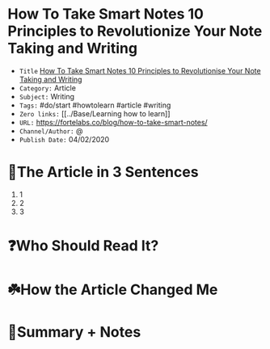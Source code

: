 # How To Take Smart Notes 10 Principles to Revolutionize Your Note Taking and Writing

-   `Title` [How To Take Smart Notes 10 Principles to Revolutionise Your Note Taking and Writing](https://fortelabs.co/blog/how-to-take-smart-notes/)
-  `Category:` Article
-   `Subject:` Writing
-   `Tags:` #do/start #howtolearn  #article #writing
- `Zero links:` [[../Base/Learning how to learn]]
-   `URL:` https://fortelabs.co/blog/how-to-take-smart-notes/
-   `Channel/Author:` @
-   `Publish Date:` 04/02/2020

# 🚀The Article in 3 Sentences
1. 1
2. 2
3. 3

# ❓Who Should Read It?


# ☘️How the Article Changed Me


# 📒Summary + Notes